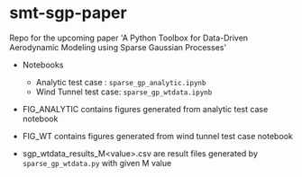 # smt-sgp-paper

Repo for the upcoming paper 'A Python Toolbox for Data-Driven Aerodynamic Modeling using Sparse Gaussian Processes'

* Notebooks
  * Analytic test case : `sparse_gp_analytic.ipynb`
  * Wind Tunnel test case: `sparse_gp_wtdata.ipynb`

* FIG_ANALYTIC contains figures generated from analytic test case notebook
* FIG_WT contains figures generated from wind tunnel test case notebook

* sgp_wtdata_results_M\<value\>.csv are result files generated by `sparse_gp_wtdata.py` with given M value
